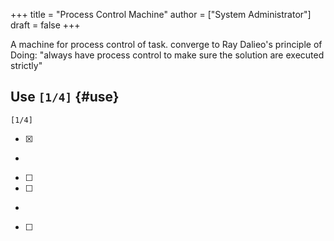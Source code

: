 +++
title = "Process Control Machine"
author = ["System Administrator"]
draft = false
+++

A machine for process control of task.
converge to Ray Dalieo's principle of Doing: "always have process control to make sure the solution are executed strictly"


## Use <code>[1/4]</code> {#use}

<code>[1/4]</code>

-   [X]

-

-   [ ]

-   [ ]

-

-   [ ]